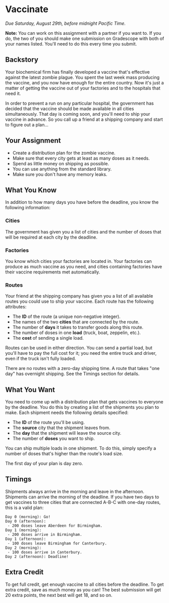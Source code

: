 # Vaccinate

_Due Saturday, August 29th, before midnight Pacific Time._

**Note:**  You can work on this assignment with a partner if you want to. If you
do,  the two of you should make  one submission  on Gradescope with both of your
names listed.  You'll need to do this every time you submit.


## Backstory

Your biochemical firm  has finally developed a vaccine  that's effective against
the latest  zombie plague.  You spent the last week  mass producing the vaccine,
and you  now have  enough for the  entire  country.  Now it's  just a  matter of
getting the vaccine out of your factories and to the hospitals that need it.

In order to prevent a run on any particular hospital, the government has decided
that the vaccine should be made available in all cities simultaneously. That day
is coming soon, and you'll need to ship your vaccine in advance.  So you call up
a friend at a shipping company and start to figure out a plan...


## Your Assignment

- Create a distribution plan for the zombie vaccine.
- Make sure that every city gets at least as many doses as it needs.
- Spend as little money on shipping as possible.
- You can use anything from the standard library.
- Make sure you don't have any memory leaks.


## What You Know

In addition to how many days you have before the deadline, you know the following
information:

### Cities

The government has given you  a list of cities and the number of doses that will
be required at each city by the deadline.

### Factories

You know which cities your factories are located in.  Your factories can produce
as much vaccine as you need,  and cities containing factories have their vaccine
requirements met automatically.

### Routes

Your friend at the shipping company has given you a list of all available routes
you could use to ship your vaccine.  Each route has the following attributes:

- The **ID** of the route (a unique non-negative integer).
- The names of the two **cities** that are connected by the route.
- The number of **days** it takes to transfer goods along this route.
- The number of doses in one **load** (truck, boat, zeppelin, etc.).
- The **cost** of sending a single load.

Routes can be used in either direction.  You can send a partial load, but you'll
have to pay the full cost for it;  you need the entire truck and driver, even if
the truck isn't fully loaded.

There are no routes with a zero-day shipping time.  A route that takes "one day"
has overnight shipping.  See the Timings section for details.


## What You Want

You need to come up with a distribution plan that gets vaccines to everyone by
the deadline.  You do this by creating a list of the shipments you plan to make.
Each shipment needs the following details specified:

- The **ID** of the route you'll be using.
- The **source** city that the shipment leaves from.
- The **day** that the shipment will leave the source city.
- The number of **doses** you want to ship.

You can ship multiple loads in one shipment. To do this, simply specify a number
of doses that's higher than the route's load size.

The first day of your plan is day zero.


## Timings

Shipments always arrive in the morning and leave in the afternoon. Shipments can
arrive  the morning  of the deadline.  If you have  two days  to get vaccines to
three cities that are connected A-B-C with one-day routes, this is a valid plan:

```
Day 0 (morning): Go!
Day 0 (afternoon):
 - 200 doses leave Aberdeen for Birmingham.
Day 1 (morning):
 - 200 doses arrive in Birmingham.
Day 1 (afternoon):
 - 100 doses leave Birmingham for Canterbury.
Day 2 (morning):
 - 100 doses arrive in Canterbury.
Day 2 (afternoon): Deadline!
```


## Extra Credit

To get full credit, get enough vaccine to all cities before the deadline. To get
extra credit,  save as much money  as you can!  The best  submission will get 20
extra points, the next best will get 18, and so on.
